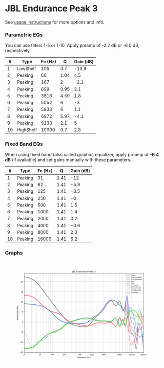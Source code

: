 # JBL Endurance Peak 3
See [usage instructions](https://github.com/jaakkopasanen/AutoEq#usage) for more options and info.

### Parametric EQs
You can use filters 1-5 or 1-10. Apply preamp of -2.2 dB or -6.0 dB, respectively.

|   # | Type      |   Fc (Hz) |    Q |   Gain (dB) |
|-----|-----------|-----------|------|-------------|
|   1 | LowShelf  |       105 | 0.7  |       -13.8 |
|   2 | Peaking   |        66 | 1.04 |         4.5 |
|   3 | Peaking   |       167 | 2    |        -2.1 |
|   4 | Peaking   |       699 | 0.95 |         2.1 |
|   5 | Peaking   |      3816 | 4.59 |         1.8 |
|   6 | Peaking   |      5052 | 6    |        -3   |
|   7 | Peaking   |      5933 | 6    |         1.1 |
|   8 | Peaking   |      6972 | 5.97 |        -4.1 |
|   9 | Peaking   |      9233 | 2.1  |         5   |
|  10 | HighShelf |     10000 | 0.7  |         2.8 |

### Fixed Band EQs
When using fixed band (also called graphic) equalizer, apply preamp of **-6.4 dB** (if available) and set gains manually with these parameters.

|   # | Type    |   Fc (Hz) |    Q |   Gain (dB) |
|-----|---------|-----------|------|-------------|
|   1 | Peaking |        31 | 1.41 |       -12   |
|   2 | Peaking |        62 | 1.41 |        -5.9 |
|   3 | Peaking |       125 | 1.41 |        -3.5 |
|   4 | Peaking |       250 | 1.41 |        -0   |
|   5 | Peaking |       500 | 1.41 |         1.5 |
|   6 | Peaking |      1000 | 1.41 |         1.4 |
|   7 | Peaking |      2000 | 1.41 |         0.2 |
|   8 | Peaking |      4000 | 1.41 |        -0.6 |
|   9 | Peaking |      8000 | 1.41 |         2.3 |
|  10 | Peaking |     16000 | 1.41 |         6.2 |

### Graphs
![](./JBL%20Endurance%20Peak%203.png)
